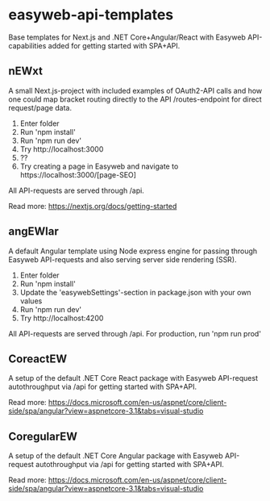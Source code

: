 # easyweb-api-templates
Base templates for Next.js and .NET Core+Angular/React with Easyweb API-capabilities added for getting started with SPA+API.

## nEWxt
A small Next.js-project with included examples of OAuth2-API calls and how one could map bracket routing directly to the API /routes-endpoint for direct request/page data.   

1. Enter folder
2. Run 'npm install'
3. Run 'npm run dev'
4. Try http://localhost:3000
5. ??
6. Try creating a page in Easyweb and navigate to https://localhost:3000/[page-SEO]

All API-requests are served through /api.

Read more: https://nextjs.org/docs/getting-started

## angEWlar
A default Angular template using Node express engine for passing through Easyweb API-requests and also serving server side rendering (SSR).

1. Enter folder
2. Run 'npm install'
3. Update the 'easywebSettings'-section in package.json with your own values
3. Run 'npm run dev'
4. Try http://localhost:4200

All API-requests are served through /api.
For production, run 'npm run prod'

## CoreactEW
A setup of the default .NET Core React package with Easyweb API-request autothroughput via /api for getting started with SPA+API.

Read more: https://docs.microsoft.com/en-us/aspnet/core/client-side/spa/angular?view=aspnetcore-3.1&tabs=visual-studio

## CoregularEW
A setup of the default .NET Core Angular package with Easyweb API-request autothroughput via /api for getting started with SPA+API.

Read more: https://docs.microsoft.com/en-us/aspnet/core/client-side/spa/angular?view=aspnetcore-3.1&tabs=visual-studio